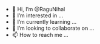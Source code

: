 - 👋 Hi, I’m @RaguNihal
- 👀 I’m interested in ...
- 🌱 I’m currently learning ...
- 💞️ I’m looking to collaborate on ...
- 📫 How to reach me ...

<!---
RaguNihal/RaguNihal is a ✨ special ✨ repository because its `README.md` (this file) appears on your GitHub profile.
You can click the Preview link to take a look at your changes.
--->
